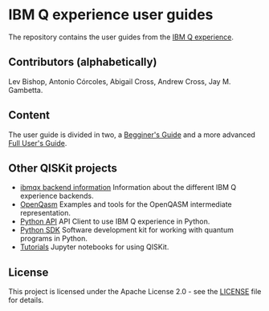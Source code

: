 # IBM Q experience user guides

The repository contains the user guides from the [IBM Q experience](https://quantumexperience.ng.bluemix.net).

## Contributors (alphabetically)

Lev Bishop, Antonio Córcoles, Abigail Cross, Andrew Cross, Jay M. Gambetta.

## Content

The user guide is divided in two, a [Begginer's Guide](beginners-guide/introduction.rst) and a more advanced [Full User's Guide](full-user-guide/introduction.rst).

## Other QISKit projects

* [ibmqx backend information](https://github.com/QISKit/ibmqx-backend-information) Information about the different IBM Q experience backends.
* [OpenQasm](https://github.com/QISKit/openqasm) Examples and tools for the OpenQASM intermediate representation.
* [Python API](https://github.com/QISKit/qiskit-api-py) API Client to use IBM Q experience in Python.
* [Python SDK](https://github.com/QISKit/qiskit-sdk-py) Software development kit for working with quantum programs in Python.
* [Tutorials](https://github.com/QISKit/qiskit-tutorial) Jupyter notebooks for using QISKit.


## License

This project is licensed under the Apache License 2.0 - see the [LICENSE](LICENSE) file for details.
